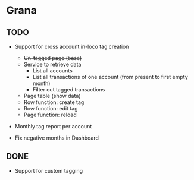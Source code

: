 # Grana

## TODO

* Support for cross account in-loco tag creation
    * ~~Un-tagged page (base)~~
    * Service to retrieve data
        * List all accounts
        * List all transactions of one account (from present to first empty month)
        * Filter out tagged transactions
    * Page table (show data)
    * Row function: create tag
    * Row function: edit tag
    * Page function: reload
* Monthly tag report per account

* Fix negative months in Dashboard




## DONE
* Support for custom tagging
